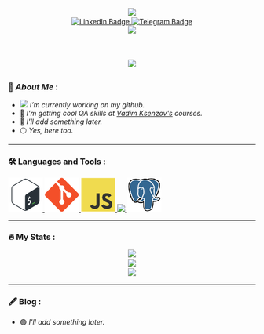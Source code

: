 <div id="header" align="center">
<img src = "https://media.giphy.com/media/2xFZfYrAmyEtXsVXxa/giphy.gif" width="100"/></div>

<div id="badges" align="center">
  <a href="https://www.linkedin.com/in/sergei-gavrilenko-5015a6236">
      <img src="https://img.shields.io/badge/LinkedIn-blue?logo=linkedin&logoColor=white&?style=flat" alt="LinkedIn Badge"/>
  </a>
  <a href="https://t.me/Saijen">
      <img src="https://img.shields.io/badge/Telegram-blue?logo=Telegram&logoColor=white&?style=flat" alt="Telegram Badge"/>
  </a>
</div>


<div align="center">
  <img src="https://gpvc.arturio.dev/Saijentor"/>
</div>

<h1 align="center">
  <img src="https://readme-typing-svg.herokuapp.com?font=Fascinate&size=30&duration=7000&color=F70034&center=true&vCenter=true&width=600&lines=Welcome,+traveler,+to+my+github!" width="900px"/>
</h1>

### 🐢 *About Me* :
* <img src="https://media.giphy.com/media/WUlplcMpOCEmTGBtBW/giphy.gif" width="30"> _I’m currently working on my github._ 
* 📜 _I'm getting cool QA skills at <a href="https://www.linkedin.com/in/vadim-ksendzov-74099837/">Vadim Ksenzov's</a> courses._
* 🔴 _I'll add something later._
* ⚪ _Yes, here too._

***

### :hammer_and_wrench: Languages and Tools :
<div >
  <a href="https://github.com/Saijentor/Terminal">
      <img src="https://raw.githubusercontent.com/devicons/devicon/1119b9f84c0290e0f0b38982099a2bd027a48bf1/icons/bash/bash-original.svg" width="70px"/>
  </a>
  <a href="https://github.com/Saijentor/GIT">
      <img src="https://raw.githubusercontent.com/devicons/devicon/1119b9f84c0290e0f0b38982099a2bd027a48bf1/icons/git/git-original.svg" width="70px"/>
  <a href="https://github.com/Saijentor/JavaScript">
      <img src="https://raw.githubusercontent.com/devicons/devicon/1119b9f84c0290e0f0b38982099a2bd027a48bf1/icons/javascript/javascript-original.svg" width="70px"/>
  </a>
  <a href="https://github.com/Saijentor/Postman">
      <img src="https://res.cloudinary.com/postman/image/upload/t_team_logo/v1629869194/team/2893aede23f01bfcbd2319326bc96a6ed0524eba759745ed6d73405a3a8b67a8" width="70px"/>
  </a>
  <a href="https://github.com/Saijentor/SQL">
      <img src="https://raw.githubusercontent.com/devicons/devicon/1119b9f84c0290e0f0b38982099a2bd027a48bf1/icons/postgresql/postgresql-original.svg" width="70px"/>
  </a>
</div>

***
  
### 🔥 My Stats :
<div align="center">
  <img src="https://github-readme-stats.vercel.app/api/top-langs/?username=Saijentor&layout=compact&theme=vision-friendly-dark" width="400px"/>
</div>
  
<div align="center">
  <a href="https://www.codewars.com/users/Saijentor">
    <img src="https://www.codewars.com/users/Saijentor/badges/large"/>
  </a>
</div>
  
<div align="center">
   <img src="http://github-readme-streak-stats.herokuapp.com?user=Saijentor&theme=dark&background=000000" width="400px"/>
</div>


***
  
### 🖋️ Blog :
  
* 🟢 _I'll add something later._
